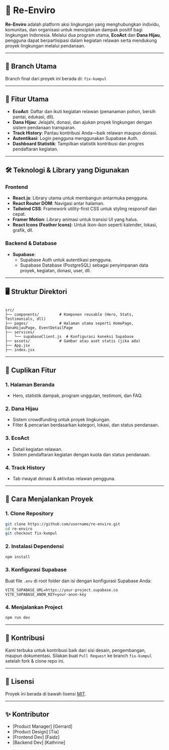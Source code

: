 
# 🌱 Re-Enviro

**Re-Enviro** adalah platform aksi lingkungan yang menghubungkan individu, komunitas, dan organisasi untuk menciptakan dampak positif bagi lingkungan Indonesia. Melalui dua program utama, **EcoAct** dan **Dana Hijau**, pengguna dapat berpartisipasi dalam kegiatan relawan serta mendukung proyek lingkungan melalui pendanaan.

---

## 🔗 Branch Utama

Branch final dari proyek ini berada di: `fix-kumpul`

---

## 🚀 Fitur Utama

- **EcoAct**: Daftar dan ikuti kegiatan relawan (penanaman pohon, bersih pantai, edukasi, dll).
- **Dana Hijau**: Jelajahi, donasi, dan ajukan proyek lingkungan dengan sistem pendanaan transparan.
- **Track History**: Pantau kontribusi Anda—baik relawan maupun donasi.
- **Autentikasi**: Login pengguna menggunakan Supabase Auth.
- **Dashboard Statistik**: Tampilkan statistik kontribusi dan progres pendaftaran kegiatan.

---

## 🛠️ Teknologi & Library yang Digunakan

### Frontend
- **React.js**: Library utama untuk membangun antarmuka pengguna.
- **React Router DOM**: Navigasi antar halaman.
- **Tailwind CSS**: Framework utility-first CSS untuk styling responsif dan cepat.
- **Framer Motion**: Library animasi untuk transisi UI yang halus.
- **React Icons (Feather Icons)**: Untuk ikon-ikon seperti kalender, lokasi, grafik, dll.

### Backend & Database
- **Supabase**:
  - Supabase Auth untuk autentikasi pengguna.
  - Supabase Database (PostgreSQL) sebagai penyimpanan data proyek, kegiatan, donasi, user, dll.

---

## 🖥️ Struktur Direktori

```

src/
├── components/         # Komponen reusable (Hero, Stats, Testimonials, dll)
├── pages/              # Halaman utama seperti HomePage, DanaHijauPage, EventDetailPage
├── services/
│   └── supabaseClient.js  # Konfigurasi koneksi Supabase
├── assets/             # Gambar atau aset statis (jika ada)
├── App.jsx
├── index.jsx

````

---

## 📸 Cuplikan Fitur

### 1. Halaman Beranda
- Hero, statistik dampak, program unggulan, testimoni, dan FAQ.

### 2. Dana Hijau
- Sistem crowdfunding untuk proyek lingkungan.
- Filter & pencarian berdasarkan kategori, lokasi, dan status pendanaan.

### 3. EcoAct
- Detail kegiatan relawan.
- Sistem pendaftaran kegiatan dengan kuota dan status pendanaan.

### 4. Track History
- Tab riwayat donasi & aktivitas relawan pengguna.

---

## 🔧 Cara Menjalankan Proyek

### 1. Clone Repository
```bash
git clone https://github.com/username/re-enviro.git
cd re-enviro
git checkout fix-kumpul
````

### 2. Instalasi Dependensi

```bash
npm install
```

### 3. Konfigurasi Supabase

Buat file `.env` di root folder dan isi dengan konfigurasi Supabase Anda:

```env
VITE_SUPABASE_URL=https://your-project.supabase.co
VITE_SUPABASE_ANON_KEY=your-anon-key
```

### 4. Menjalankan Project

```bash
npm run dev
```

---

## 🤝 Kontribusi

Kami terbuka untuk kontribusi baik dari sisi desain, pengembangan, maupun dokumentasi. Silakan buat `Pull Request` ke branch `fix-kumpul` setelah fork & clone repo ini.

---

## 📄 Lisensi

Proyek ini berada di bawah lisensi [MIT](LICENSE).

---

## ✨ Kontributor

* [Product Manager] [Gerrard]
* [Product Design]  [Tia]
* [Frontend Dev]    [Faidz]
* [Backend Dev]     [Kathrine]

